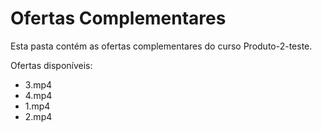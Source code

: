# Ofertas Complementares

Esta pasta contém as ofertas complementares do curso Produto-2-teste.

Ofertas disponíveis:
- 3.mp4
- 4.mp4
- 1.mp4
- 2.mp4
